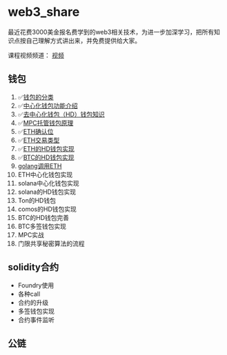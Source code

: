 # web3_share

最近花费3000美金报名费学到的web3相关技术，为进一步加深学习，把所有知识点按自己理解方式讲出来，并免费提供给大家。

课程视频频道： [视频](https://www.youtube.com/playlist?list=PLdQ33vAo9pkuoH7CXfjvdP4g-NJ_PRIwp)

## 钱包

1. ✅[钱包的分类](https://github.com/0xweb-3/web3_share/tree/main/wallet-doc/01.%E9%92%B1%E5%8C%85%E5%88%86%E7%B1%BB)
2. ✅[中心化钱包功能介绍](https://github.com/0xweb-3/web3_share/tree/main/wallet-doc/02.%E4%B8%AD%E5%BF%83%E5%8C%96%E9%92%B1%E5%8C%85)
3. ✅[去中心化钱包（HD）钱包知识](https://github.com/0xweb-3/web3_share/blob/main/wallet-doc/03.HD%E9%92%B1%E5%8C%85/README.md)
4. ✅[MPC托管钱包原理](https://github.com/0xweb-3/web3_share/tree/main/wallet-doc/04.MPC%E6%89%98%E7%AE%A1%E9%92%B1%E5%8C%85%E5%8E%9F%E7%90%86)
5. ✅[ETH确认位](https://github.com/0xweb-3/web3_share/tree/main/wallet-doc/05.ETH%E7%A1%AE%E8%AE%A4%E4%BD%8D)
6. ✅[ETH交易类型](https://github.com/0xweb-3/web3_share/tree/main/wallet-doc/06.ETH%E4%BA%A4%E6%98%93%E7%B1%BB%E5%9E%8B)
7. ✅[ETH的HD钱包实现](https://github.com/0xweb-3/web3_share/tree/main/wallet-doc/07.ETH%E5%8E%BB%E4%B8%AD%E5%BF%83%E5%8C%96%E9%92%B1%E5%8C%85%E5%AE%9E%E7%8E%B0)
8. ✅[BTC的HD钱包实现](https://github.com/0xweb-3/ts_btc_hd_wallet)
9. [golang调用ETH](https://github.com/0xweb-3/go_eth_study)
10. ETH中心化钱包实现 
11. solana中心化钱包实现 
12. solana的HD钱包实现 
13. Ton的HD钱包 
14. comos的HD钱包实现 
15. BTC的HD钱包完善
16. BTC多签钱包实现 
17. MPC实战
18. 门限共享秘密算法的流程

## solidity合约

* Foundry使用
* 各种call
* 合约的升级
* 多签钱包实现
* 合约事件监听

## 公链

